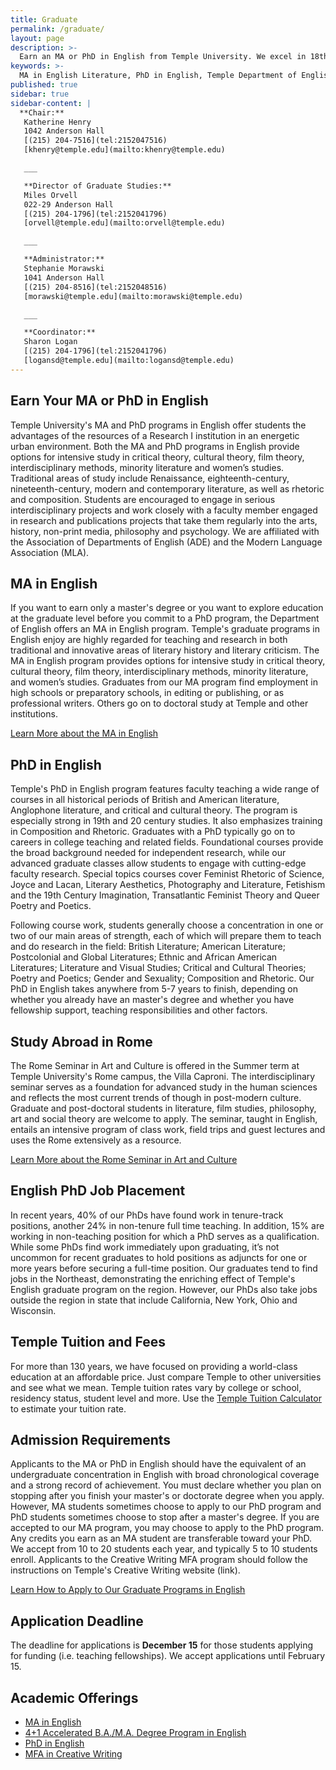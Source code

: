 ```yaml
---
title: Graduate
permalink: /graduate/
layout: page
description: >-
  Earn an MA or PhD in English from Temple University. We excel in 18th and 19th century literature as well as contemporary literature.
keywords: >-
  MA in English Literature, PhD in English, Temple Department of English
published: true
sidebar: true
sidebar-content: |
  **Chair:**  
   Katherine Henry  
   1042 Anderson Hall  
   [(215) 204-7516](tel:2152047516)  
   [khenry@temple.edu](mailto:khenry@temple.edu)  

   ___

   **Director of Graduate Studies:**  
   Miles Orvell  
   022-29 Anderson Hall  
   [(215) 204-1796](tel:2152041796)  
   [orvell@temple.edu](mailto:orvell@temple.edu)  

   ___

   **Administrator:**  
   Stephanie Morawski  
   1041 Anderson Hall   
   [(215) 204-8516](tel:2152048516)  
   [morawski@temple.edu](mailto:morawski@temple.edu)  

   ___

   **Coordinator:**  
   Sharon Logan      
   [(215) 204-1796](tel:2152041796)   
   [logansd@temple.edu](mailto:logansd@temple.edu)
---
```

## Earn Your MA or PhD in English
Temple University's MA and PhD programs in English offer students the advantages of the resources of a Research I institution in an energetic urban environment. Both the MA and PhD programs in English provide options for intensive study in critical theory, cultural theory, film theory, interdisciplinary methods, minority literature and women’s studies. Traditional areas of study include Renaissance, eighteenth-century, nineteenth-century, modern and contemporary literature, as well as rhetoric and composition. Students are encouraged to engage in serious interdisciplinary projects and work closely with a faculty member engaged in research and publications projects that take them regularly into the arts, history, non-print media, philosophy and psychology. We are affiliated with the Association of Departments of English (ADE) and the Modern Language Association (MLA).

## MA in English
If you want to earn only a master's degree or you want to explore education at the graduate level before you commit to a PhD program, the Department of English offers an MA in English program. Temple's graduate programs in English enjoy are highly regarded for teaching and research in both traditional and innovative areas of literary history and literary criticism. The MA in English program provides options for intensive study in critical theory, cultural theory, film theory, interdisciplinary methods, minority literature, and women’s studies. Graduates from our MA program find employment in high schools or preparatory schools, in editing or publishing, or as professional writers. Others go on to doctoral study at Temple and other institutions. 

[Learn More about the MA in English](http://bulletin.temple.edu/graduate/scd/cla/english-ma/)

## PhD in English
Temple's PhD in English program features faculty teaching a wide range of courses in all historical periods of British and American literature, Anglophone literature, and critical and cultural theory. The program is especially strong in 19th and 20 century studies.  It also emphasizes training in Composition and Rhetoric. Graduates with a PhD typically go on to careers in college teaching and related fields. Foundational courses provide the broad background needed for independent research, while our advanced graduate classes allow students to engage with cutting-edge faculty research. Special topics courses cover Feminist Rhetoric of Science, Joyce and Lacan, Literary Aesthetics, Photography and Literature, Fetishism and the 19th Century Imagination, Transatlantic Feminist Theory and Queer Poetry and Poetics.  

Following course work, students generally choose a concentration in one or two of our main areas of strength, each of which will prepare them to teach and do research in the field:   British Literature; American Literature; Postcolonial and Global Literatures; Ethnic and African American Literatures; Literature and Visual Studies; Critical and Cultural Theories; Poetry and Poetics;  Gender and Sexuality; Composition and Rhetoric. Our PhD in English takes anywhere from 5-7 years to finish, depending on whether you already have an master's degree and whether you have fellowship support, teaching responsibilities and other factors. 

## Study Abroad in Rome
The Rome Seminar in Art and Culture is offered in the Summer term at Temple University's Rome campus, the Villa Caproni. The interdisciplinary seminar serves as a foundation for advanced study in the human sciences and reflects the most current trends of though in post-modern culture. Graduate and post-doctoral students in literature, film studies, philosophy, art and social theory are welcome to apply. The seminar, taught in English, entails an intensive program of class work, field trips and guest lectures and uses the Rome extensively as a resource. 

[Learn More about the Rome Seminar in Art and Culture](https://studyabroad.temple.edu/sites/temple-rome-graduate-summer)

## English PhD Job Placement
In recent years, 40% of our PhDs have found work in tenure-track positions, another 24% in non-tenure full time teaching. In addition, 15% are working in non-teaching position for which a PhD serves as a qualification. While some PhDs find work immediately upon graduating, it’s not uncommon for recent graduates to hold positions as adjuncts for one or more years before securing a full-time position. Our graduates tend to find jobs in the Northeast, demonstrating the enriching effect of Temple's English graduate program on the region. However, our PhDs also take jobs outside the region in state that include California, New York, Ohio and Wisconsin. 

## Temple Tuition and Fees
For more than 130 years, we have focused on providing a world-class education at an affordable price. Just compare Temple to other universities and see what we mean. Temple tuition rates vary by college or school, residency status, student level and more. Use the [Temple Tuition Calculator](https://bursar.temple.edu/tuition-and-fees/tuition-rates) to estimate your tuition rate.

## Admission Requirements
Applicants to the MA or PhD in English should have the equivalent of an undergraduate concentration in English with broad chronological coverage and a strong record of achievement. You must declare whether you plan on stopping after you finish your master's or doctorate degree when you apply. However, MA students sometimes choose to apply to our PhD program and PhD students sometimes choose to stop after a master's degree. If you are accepted to our MA program, you may choose to apply to the PhD program. Any credits you earn as an MA student are transferable toward your PhD. We accept from 10 to 20 students each year, and typically 5 to 10 students enroll. Applicants to the Creative Writing MFA program should follow the instructions on Temple's Creative Writing website (link). 

[Learn How to Apply to Our Graduate Programs in English](https://liberalarts.temple.edu/admissions/graduate/english)

## Application Deadline
The deadline for applications is **December 15** for those students applying for funding (i.e. teaching fellowships). We accept applications until February 15.

## Academic Offerings
- [MA in English](http://bulletin.temple.edu/graduate/scd/cla/english-ma/)
- [4+1 Accelerated B.A./M.A. Degree Program in English](/english/four-plus-one/)
- [PhD in English](http://bulletin.temple.edu/graduate/scd/cla/english-phd/)
- [MFA in Creative Writing](link)
